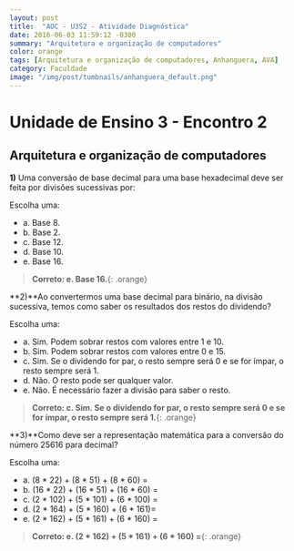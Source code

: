 ```yaml
---
layout: post
title:  "AOC - U3S2 - Atividade Diagnóstica"
date: 2016-06-03 11:59:12 -0300
summary: "Arquitetura e organização de computadores"
color: orange
tags: [Arquitetura e organização de computadores, Anhanguera, AVA]
category: Faculdade
image: "/img/post/tumbnails/anhanguera_default.png"
---
```


# Unidade de Ensino 3 - Encontro 2

## Arquitetura e organização de computadores

**1)** Uma conversão de base decimal para uma base hexadecimal deve ser feita por divisões sucessivas por:

Escolha uma:

- a. Base 8.
- b. Base 2.
- c. Base 12.
- d. Base 10.
- e. Base 16.

> **Correto: e. Base 16.**{: .orange}

<script async src="//pagead2.googlesyndication.com/pagead/js/adsbygoogle.js"></script>
<!-- Anuncio Index Page -->
<ins class="adsbygoogle"
     style="display:block"
     data-ad-client="ca-pub-7123972893709158"
     data-ad-slot="2188606626"
     data-ad-format="auto"></ins>
<script>
(adsbygoogle = window.adsbygoogle || []).push({});
</script>

**2)**Ao convertermos uma base decimal para binário, na divisão sucessiva, temos como saber os resultados dos restos do dividendo?

Escolha uma:

- a. Sim. Podem sobrar restos com valores entre 1 e 10.
- b. Sim. Podem sobrar restos com valores entre 0 e 15.
- c. Sim. Se o dividendo for par, o resto sempre será 0 e se for ímpar, o resto sempre será 1.
- d. Não. O resto pode ser qualquer valor.
- e. Não. É necessário fazer a divisão para saber o resto.

> **Correto: c. Sim. Se o dividendo for par, o resto sempre será 0 e se for ímpar, o resto sempre será 1.**{: .orange}

**3)**Como deve ser a representação matemática para a conversão do número 25616 para decimal?

Escolha uma:

- a. (8 * 22) + (8 * 51) + (8 * 60) =
- b. (16 * 22) + (16 * 51) + (16 * 60) =
- c. (2 * 102) + (5 * 101) + (6 * 100) =
- d. (2 * 164) + (5 * 160) + (6 * 161)=
- e. (2 * 162) + (5 * 161) + (6 * 160) =

> **Correto: e. (2 * 162) + (5 * 161) + (6 * 160) =**{: .orange}